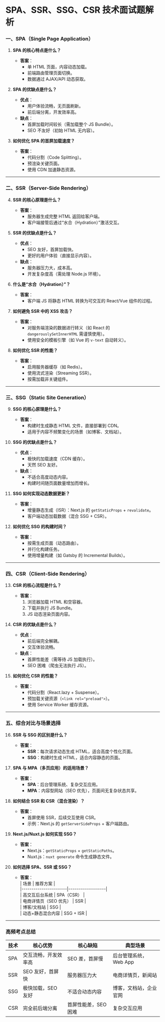 # SPA、SSR、SSG、CSR 技术面试题解析

### 一、SPA（Single Page Application）

1. **SPA 的核心特点是什么？**

   - **答案**：
     - 单 HTML 页面，内容动态加载。
     - 前端路由管理页面切换。
     - 数据通过 AJAX/API 动态获取。

2. **SPA 的优缺点是什么？**

   - **优点**：
     - 用户体验流畅，无页面刷新。
     - 前后端分离，开发效率高。
   - **缺点**：
     - 首屏加载时间较长（需加载整个 JS Bundle）。
     - SEO 不友好（初始 HTML 无内容）。

3. **如何优化 SPA 的首屏加载速度？**
   - **答案**：
     - 代码分割（Code Splitting）。
     - 预渲染关键页面。
     - 使用 CDN 加速静态资源。

---

### 二、SSR（Server-Side Rendering）

4. **SSR 的核心原理是什么？**

   - **答案**：
     - 服务器生成完整 HTML 返回给客户端。
     - 客户端接管后通过“水合（Hydration）”激活交互。

5. **SSR 的优缺点是什么？**

   - **优点**：
     - SEO 友好，首屏加载快。
     - 更好的用户体验（直接显示内容）。
   - **缺点**：
     - 服务器压力大，成本高。
     - 开发复杂度高（需处理 Node.js 环境）。

6. **什么是“水合（Hydration）”？**

   - **答案**：
     - 客户端 JS 将静态 HTML 转换为可交互的 React/Vue 组件的过程。

7. **如何避免 SSR 中的 XSS 攻击？**

   - **答案**：
     - 对服务端渲染的数据进行转义（如 React 的 `dangerouslySetInnerHTML` 需谨慎使用）。
     - 使用安全的模板引擎（如 Vue 的 `v-text` 自动转义）。

8. **如何优化 SSR 的性能？**
   - **答案**：
     - 启用服务器缓存（如 Redis）。
     - 使用流式渲染（Streaming SSR）。
     - 按需加载非关键组件。

---

### 三、SSG（Static Site Generation）

9. **SSG 的核心原理是什么？**

   - **答案**：
     - 构建时生成静态 HTML 文件，直接部署到 CDN。
     - 适用于内容不频繁变化的场景（如博客、文档站）。

10. **SSG 的优缺点是什么？**

    - **优点**：
      - 极快的加载速度（CDN 缓存）。
      - 天然 SEO 友好。
    - **缺点**：
      - 不适合高度动态内容。
      - 构建时间随页面数量增加而增长。

11. **SSG 如何实现动态数据更新？**

    - **答案**：
      - 增量静态生成（ISR）：Next.js 的 `getStaticProps` + `revalidate`。
      - 客户端动态加载数据（混合 SSG + CSR）。

12. **如何优化 SSG 的构建时间？**
    - **答案**：
      - 按需生成页面（动态路由）。
      - 并行化构建任务。
      - 使用增量构建（如 Gatsby 的 Incremental Builds）。

---

### 四、CSR（Client-Side Rendering）

13. **CSR 的核心流程是什么？**

    - **答案**：
      1. 浏览器加载 HTML 和空容器。
      2. 下载并执行 JS Bundle。
      3. JS 动态渲染页面内容。

14. **CSR 的优缺点是什么？**

    - **优点**：
      - 前后端完全解耦。
      - 交互体验流畅。
    - **缺点**：
      - 首屏性能差（需等待 JS 加载执行）。
      - SEO 困难（爬虫无法执行 JS）。

15. **如何优化 CSR 的性能？**
    - **答案**：
      - 代码分割（React.lazy + Suspense）。
      - 预加载关键资源（`<link rel="preload">`）。
      - 使用 Service Worker 缓存资源。

---

### 五、综合对比与场景选择

16. **SSR 与 SSG 的区别是什么？**

    - **答案**：
      - **SSR**：每次请求动态生成 HTML，适合高度个性化页面。
      - **SSG**：构建时生成 HTML，适合内容静态的页面。

17. **SPA 与 MPA（多页应用）的适用场景？**

    - **答案**：
      - **SPA**：后台管理系统、复杂交互应用。
      - **MPA**：内容型网站（SEO 优先），页面间无复杂状态共享。

18. **如何结合 SSR 和 CSR（混合渲染）？**

    - **答案**：
      - 首屏使用 SSR，后续交互使用 CSR。
      - 示例：Next.js 的 `getServerSideProps` + 客户端路由。

19. **Next.js/Nuxt.js 如何实现 SSG？**

    - **答案**：
      - Next.js：`getStaticProps` + `getStaticPaths`。
      - Nuxt.js：`nuxt generate` 命令生成静态文件。

20. **如何选择 SPA、SSR 或 SSG？**
    - **答案**：  
      | 场景 | 推荐方案 |  
      |-----------------------|-------------------|  
      | 高交互后台系统 | SPA（CSR） |  
      | 电商详情页（SEO 优先） | SSR |  
      | 博客/文档站 | SSG |  
      | 动态+静态混合内容 | SSG + ISR |

---

### 高频考点总结

| 技术 | 核心优势             | 核心缺陷             | 典型场景               |
| ---- | -------------------- | -------------------- | ---------------------- |
| SPA  | 交互流畅，开发效率高 | SEO 差，首屏慢       | 后台管理系统，Web App  |
| SSR  | SEO 友好，首屏快     | 服务器压力大         | 电商详情页，新闻站     |
| SSG  | 极快加载，SEO 友好   | 不适合动态内容       | 博客，文档站，企业官网 |
| CSR  | 完全前后端分离       | 首屏性能差，SEO 困难 | 复杂交互应用           |
